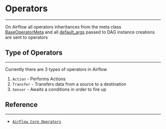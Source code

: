 # Operators
---

On Airflow all operators inheritances from the meta class [BaseOperatorMeta](https://airflow.apache.org/docs/apache-airflow/stable/_api/airflow/models/baseoperator/index.html#airflow.models.baseoperator.BaseOperatorMeta) and all [default_args](https://airflow.apache.org/docs/apache-airflow/stable/_api/airflow/models/baseoperator/index.html#airflow.models.baseoperator.BaseOperatorMeta) passed to DAG instance creations are sent to operators

## Type of Operators
---
Currently there are 3 types of operators in Airflow

1. `Action` - Performs Actions
2. `Transfer` - Transfers data from a source to a destination
3. `Sensor` - Awaits a conditions in order to fire up

## Reference
---

- [`AirFlow Core Operators`](https://airflow.apache.org/docs/apache-airflow/stable/operators-and-hooks-ref.html)
